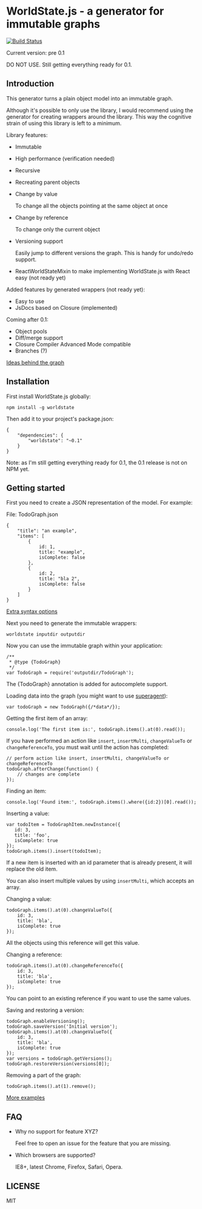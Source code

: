 WorldState.js - a generator for immutable graphs
===
[![Build Status](https://travis-ci.org/SanderSpies/WorldState.js.svg?branch=master)](https://travis-ci.org/SanderSpies/WorldState.js)

Current version: pre 0.1

DO NOT USE. Still getting everything ready for 0.1.

Introduction
---
This generator turns a plain object model into an immutable graph.

Although it's possible to only use the library, I would recommend using the generator for creating wrappers around
the library. This way the cognitive strain of using this library is left to a minimum.

Library features:
- Immutable
- High performance (verification needed)
- Recursive
- Recreating parent objects
- Change by value

  To change all the objects pointing at the same object at once
- Change by reference

  To change only the current object
- Versioning support

  Easily jump to different versions the graph. This is handy for undo/redo support.
- ReactWorldStateMixin to make implementing WorldState.js with React easy (not ready yet)

Added features by generated wrappers (not ready yet):
- Easy to use
- JsDocs based on Closure (implemented)

Coming after 0.1:
- Object pools
- Diff/merge support
- Closure Compiler Advanced Mode compatible
- Branches  (?)

[Ideas behind the graph](GRAPH.md)

Installation
---
First install WorldState.js globally:
```
npm install -g worldstate
```

Then add it to your project's package.json:
```
{
    "dependencies": {
        "worldstate": "~0.1"
    }
}
```
Note: as I'm still getting everything ready for 0.1, the 0.1 release is not on NPM yet.

Getting started
---
First you need to create a JSON representation of the model. For example:

File: TodoGraph.json
```
{
    "title": "an example",
    "items": [
        {
            id: 1,
            title: "example",
            isComplete: false
        },
        {
            id: 2,
            title: "bla 2",
            isComplete: false
        }
    ]
}
```
[Extra syntax options](JSON_SYNTAX.md)

Next you need to generate the immutable wrappers:
```
worldstate inputdir outputdir
```

Now you can use the immutable graph within your application:
```
/**
 * @type {TodoGraph}
 */
var TodoGraph = require('outputdir/TodoGraph');
```

The {TodoGraph} annotation is added for autocomplete support.

Loading data into the graph (you might want to use [superagent](https://github.com/visionmedia/superagent)):
```
var todoGraph = new TodoGraph({/*data*/});
```

Getting the first item of an array:
```
console.log('The first item is:', todoGraph.items().at(0).read());
```
If you have performed an action like ``insert``, ``insertMulti``, ``changeValueTo`` or ``changeReferenceTo``, you must
wait until the action has completed:

```
// perform action like insert, insertMulti, changeValueTo or changeReferenceTo
todoGraph.afterChange(function() {
    // changes are complete
});
```

Finding an item:
```
console.log('Found item:', todoGraph.items().where({id:2})[0].read());
```

Inserting a value:
```
var todoItem = TodoGraphItem.newInstance({
   id: 3,
   title: 'foo',
   isComplete: true
});
todoGraph.items().insert(todoItem);
```

If a new item is inserted with an id parameter that is already present, it will replace the old item.

You can also insert multiple values by using ``insertMulti``, which accepts an array.

Changing a value:
```
todoGraph.items().at(0).changeValueTo({
    id: 3,
    title: 'bla',
    isComplete: true
});
```
All the objects using this reference will get this value.

Changing a reference:
```
todoGraph.items().at(0).changeReferenceTo({
    id: 3,
    title: 'bla',
    isComplete: true
});
```
You can point to an existing reference if you want to use the same values.

Saving and restoring a version:
```
todoGraph.enableVersioning();
todoGraph.saveVersion('Initial version');
todoGraph.items().at(0).changeValueTo({
    id: 3,
    title: 'bla',
    isComplete: true
});
var versions = todoGraph.getVersions();
todoGraph.restoreVersion(versions[0]);
```

Removing a part of the graph:
```
todoGraph.items().at(1).remove();
```

[More examples](EXAMPLES.md)

FAQ
---
- Why no support for feature XYZ?

  Feel free to open an issue for the feature that you are missing.

- Which browsers are supported?

  IE8+, latest Chrome, Firefox, Safari, Opera.

LICENSE
---
MIT